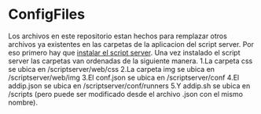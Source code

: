 # ConfigFiles
Los archivos en este repositorio estan hechos para remplazar otros archivos ya existentes en las carpetas de la aplicacion del script server.
Por eso primero hay que [instalar el script server](https://github.com/bugy/script-server/wiki/Installing-on-virtualenv-(linux)).
Una vez instalado el script server las carpetas van ordenadas de la siguiente manera.
1.La carpeta css se ubica en /scriptserver/web/css
2.La carpeta img se ubica en /scriptserver/web/img
3.El conf.json se ubica en /scriptserver/conf
4.El addip.json se ubica en /scriptserver/conf/runners
5.Y addip.sh se ubica en /scripts (pero puede ser modificado desde el archivo .json con el mismo nombre).
